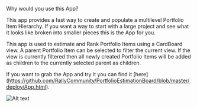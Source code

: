 Why would you use this App?

This app provides a fast way to create and populate a multilevel Portfolio Item Hierarchy. If you want a way to start with a large project and see what it looks like broken into smaller pieces this is the App for you.

This app is used to estimate and Rank Portfolio Items using a CardBoard view. A parent Portfolio Item can be selected to filter the current view. If the view is currently filtered then all newly created Portfolio Items will be added as children to the currently selected parent as children.

If you want to grab the App and try it you can find it [here] (https://github.com/RallyCommunity/PortfolioEstimationBoard/blob/master/deploy/App.html).


![Alt text](https://github.com/RallyCommunity/PortfolioEstimationBoard/raw/master/deploy/Screenshot.png)
